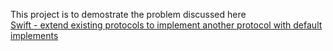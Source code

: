 This project is to demostrate the problem discussed here  
[Swift - extend existing protocols to implement another protocol with default implements](http://stackoverflow.com/questions/37326309/swift-extend-existing-protocols-to-implement-another-protocol-with-default-imp)


